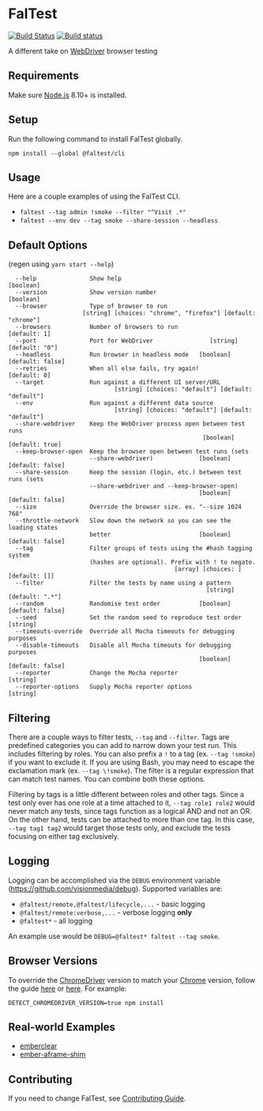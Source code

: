 # FalTest

[![Build Status](https://travis-ci.org/CrowdStrike/faltest.svg?branch=master)](https://travis-ci.org/CrowdStrike/faltest)
[![Build status](https://ci.appveyor.com/api/projects/status/ugj6vwro6p3w4gea/branch/master?svg=true)](https://ci.appveyor.com/project/CrowdStrike/faltest/branch/master)

A different take on [WebDriver](https://www.w3.org/TR/webdriver1) browser testing

## Requirements

Make sure [Node.js](https://nodejs.org) 8.10+ is installed.

## Setup

Run the following command to install FalTest globally.

```
npm install --global @faltest/cli
```

## Usage

Here are a couple examples of using the FalTest CLI.

*   `faltest --tag admin !smoke --filter "^Visit .*"`
*   `faltest --env dev --tag smoke --share-session --headless`

## Default Options

(regen using `yarn start --help`)

```
  --help               Show help                                       [boolean]
  --version            Show version number                             [boolean]
  --browser            Type of browser to run
                     [string] [choices: "chrome", "firefox"] [default: "chrome"]
  --browsers           Number of browsers to run                    [default: 1]
  --port               Port for WebDriver                [string] [default: "0"]
  --headless           Run browser in headless mode   [boolean] [default: false]
  --retries            When all else fails, try again!              [default: 0]
  --target             Run against a different UI server/URL
                              [string] [choices: "default"] [default: "default"]
  --env                Run against a different data source
                              [string] [choices: "default"] [default: "default"]
  --share-webdriver    Keep the WebDriver process open between test runs
                                                       [boolean] [default: true]
  --keep-browser-open  Keep the browser open between test runs (sets
                       --share-webdriver)             [boolean] [default: false]
  --share-session      Keep the session (login, etc.) between test runs (sets
                       --share-webdriver and --keep-browser-open)
                                                      [boolean] [default: false]
  --size               Override the browser size. ex. "--size 1024 768"
  --throttle-network   Slow down the network so you can see the loading states
                       better                         [boolean] [default: false]
  --tag                Filter groups of tests using the #hash tagging system
                       (hashes are optional). Prefix with ! to negate.
                                               [array] [choices: ] [default: []]
  --filter             Filter the tests by name using a pattern
                                                        [string] [default: ".*"]
  --random             Randomise test order           [boolean] [default: false]
  --seed               Set the random seed to reproduce test order      [string]
  --timeouts-override  Override all Mocha timeouts for debugging purposes
  --disable-timeouts   Disable all Mocha timeouts for debugging purposes
                                                      [boolean] [default: false]
  --reporter           Change the Mocha reporter                        [string]
  --reporter-options   Supply Mocha reporter options                    [string]
```

## Filtering

There are a couple ways to filter tests, `--tag` and `--filter`. Tags are predefined categories you can add to narrow down your test run. This includes filtering by roles. You can also prefix a `!` to a tag (ex. `--tag !smoke`) if you want to exclude it. If you are using Bash, you may need to escape the exclamation mark (ex. `--tag \!smoke`). The filter is a regular expression that can match test names. You can combine both these options.

Filtering by tags is a little different between roles and other tags. Since a test only ever has one role at a time attached to it, `--tag role1 role2` would never match any tests, since tags function as a logical AND and not an OR. On the other hand, tests can be attached to more than one tag. In this case, `--tag tag1 tag2` would target those tests only, and exclude the tests focusing on either tag exclusively.

## Logging

Logging can be accomplished via the `DEBUG` environment variable (<https://github.com/visionmedia/debug>). Supported variables are:

*   `@faltest/remote,@faltest/lifecycle,...` - basic logging
*   `@faltest/remote:verbose,...` - verbose logging __only__
*   `@faltest*` - all logging

An example use would be `DEBUG=@faltest* faltest --tag smoke`.

## Browser Versions

To override the [ChromeDriver](https://sites.google.com/a/chromium.org/chromedriver/) version to match your [Chrome](https://www.google.com/chrome) version, follow the guide [here](https://github.com/giggio/node-chromedriver#versioning) or [here](https://github.com/giggio/node-chromedriver#detect-chromedriver-version). For example:

```
DETECT_CHROMEDRIVER_VERSION=true npm install
```

## Real-world Examples

*   [emberclear](https://github.com/NullVoxPopuli/emberclear/blob/master/packages/smoke-tests/tests/smoke-test.js)
*   [ember-aframe-shim](https://github.com/ember-vr/ember-aframe-shim/blob/master/faltest/smoke-test.js)

## Contributing

If you need to change FalTest, see [Contributing Guide](./CONTRIBUTING.md).
